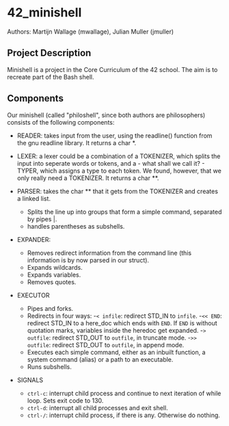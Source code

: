 # 42_minishell

Authors: Martijn Wallage (mwallage), Julian Muller (jmuller)

## Project Description

Minishell is a project in the Core Curriculum of the 42 school. The aim is to recreate part of the Bash shell.
 
## Components

Our minishell (called "philoshell", since both authors are philosophers) consists of the following components:
- READER: takes input from the user, using the readline() function from the gnu readline library. It returns a char *.
- LEXER: a lexer could be a combination of a TOKENIZER, which splits the input into seperate words or tokens, and a - what shall we call it? - TYPER, which assigns a type to each token. We found, however, that we only really need a TOKENIZER. It returns a char **.
- PARSER: takes the char ** that it gets from the TOKENIZER and creates a linked list.
	- Splits the line up into groups that form a simple command, separated by pipes |.
	- handles parentheses as subshells.
- EXPANDER:
	- Removes redirect information from the command line (this information is by now parsed in our struct).
	- Expands wildcards.
	- Expands variables.
	- Removes quotes.
- EXECUTOR
	- Pipes and forks.
	- Redirects in four ways: 
		-`< infile`: redirect STD_IN to `infile`.
		-`<< END`: redirect STD_IN to a here_doc which ends with `END`. If `END` is without quotation marks, variables inside the heredoc get expanded.
		-`> outfile`: redirect STD_OUT to `outfile`, in truncate mode.
		-`>> outfile`: redirect STD_OUT to `outfile`, in append mode.
	- Executes each simple command, either as an inbuilt function, a system command (alias) or a path to an executable.
	- Runs subshells.

- SIGNALS
	- `ctrl-c`: interrupt child process and continue to next iteration of while loop. Sets exit code to 130.
	- `ctrl-d`: interrupt all child processes and exit shell.
	- `ctrl-/`: interrupt child process, if there is any. Otherwise do nothing.
